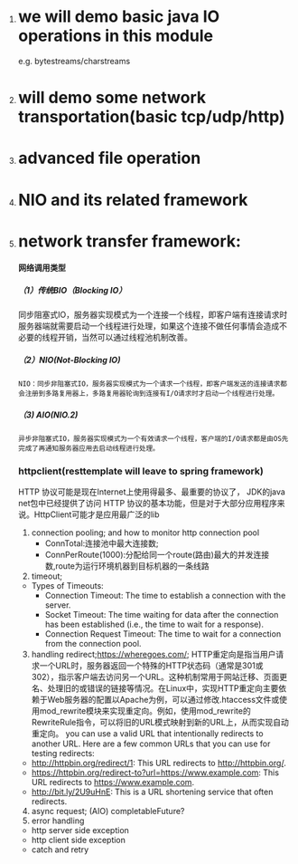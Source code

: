 1. # we will demo basic java IO operations in this module
    e.g. bytestreams/charstreams
2. # will demo some network transportation(basic tcp/udp/http)
3. # advanced file operation

4. # NIO and its related framework

5. # network transfer framework:
   #### 网络调用类型
   ##### （1）传统BIO（Blocking IO）
   	同步阻塞式IO，服务器实现模式为一个连接一个线程，即客户端有连接请求时服务器端就需要启动一个线程进行处理，如果这个连接不做任何事情会造成不必要的线程开销，当然可以通过线程池机制改善。
   ##### （2）NIO(Not-Blocking IO)
       NIO：同步非阻塞式IO，服务器实现模式为一个请求一个线程，即客户端发送的连接请求都会注册到多路复用器上，多路复用器轮询到连接有I/O请求时才启动一个线程进行处理。
   ##### （3) AIO(NIO.2)
       异步非阻塞式IO，服务器实现模式为一个有效请求一个线程，客户端的I/O请求都是由OS先完成了再通知服务器应用去启动线程进行处理。

   ### httpclient(resttemplate will leave to spring framework)
   HTTP 协议可能是现在Internet上使用得最多、最重要的协议了， JDK的java net包中已经提供了访问 HTTP 协议的基本功能，但是对于大部分应用程序来说。HttpClient可能才是应用最广泛的lib
    1) connection pooling; 
        and how to monitor http connection pool
       - ConnTotal:连接池中最大连接数;
       - ConnPerRoute(1000):分配给同一个route(路由)最大的并发连接数,route为运行环境机器到目标机器的一条线路
    2) timeout;
    - Types of Timeouts:
        - Connection Timeout: The time to establish a connection with the server.
        - Socket Timeout: The time waiting for data after the connection has been established (i.e., the time to wait for a response).
        - Connection Request Timeout: The time to wait for a connection from the connection pool.
    3) handling redirect;https://wheregoes.com/;
       HTTP重定向是指当用户请求一个URL时，服务器返回一个特殊的HTTP状态码（通常是301或302），指示客户端去访问另一个URL。这种机制常用于网站迁移、页面更名、处理旧的或错误的链接等情况。在Linux中，实现HTTP重定向主要依赖于Web服务器的配置以Apache为例，可以通过修改.htaccess文件或使用mod_rewrite模块来实现重定向。例如，使用mod_rewrite的RewriteRule指令，可以将旧的URL模式映射到新的URL上，从而实现自动重定向。
       you can use a valid URL that intentionally redirects to another URL. Here are a few common URLs that you can use for testing redirects:
    - http://httpbin.org/redirect/1: This URL redirects to http://httpbin.org/.
    - https://httpbin.org/redirect-to?url=https://www.example.com: This URL redirects to https://www.example.com.
    - http://bit.ly/2U9uHnE: This is a URL shortening service that often redirects.
    4) async request; (AIO)
       completableFuture?
    5) error handling
    - http server side exception
    - http client side exception
    - catch and retry

